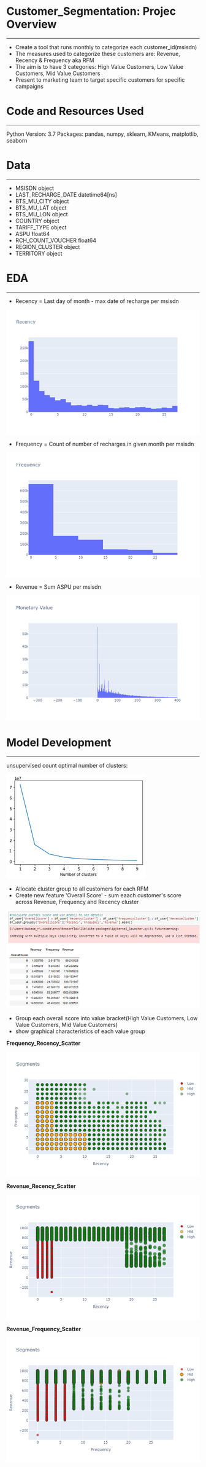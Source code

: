 # Customer_Segmentation: Projec Overview
---

- Create a tool that runs monthly to categorize each customer_id(msisdn)
- The measures used to categorize these customers are: Revenue, Recency & Frequency aka RFM
- The aim is to have 3 categories: High Value Customers, Low Value Customers, Mid Value Customers
- Present to marketing team to target specific customers for specific campaigns


# Code and Resources Used
---

Python Version: 3.7
Packages: pandas, numpy, sklearn, KMeans, matplotlib, seaborn

# Data
---
 -   MSISDN              object        
 -   LAST_RECHARGE_DATE  datetime64[ns]
 -   BTS_MU_CITY         object        
 -   BTS_MU_LAT          object        
 -   BTS_MU_LON          object        
 -   COUNTRY             object        
 -   TARIFF_TYPE         object        
 -   ASPU                float64       
 -   RCH_COUNT_VOUCHER   float64       
 -   REGION_CLUSTER      object        
 -  TERRITORY           object
 
 # EDA
 ---
 - Recency = Last day of month - max date of recharge per msisdn
 
 ![](Recency_hist.png)
 
 - Frequency = Count of number of recharges in given month per msisdn
 
 ![](Frequency_hist.png)
 
 - Revenue = Sum ASPU per msisdn 

![](Revenue_hist.png)

# Model Development
---

unsupervised count optimal number of clusters:

![](N_Clusters.png)

-  Allocate cluster group to all customers for each RFM
-  Create new feature 'Overall Score' - sum eaach customer's score across Revenue, Frequency and Recency cluster

![](Overall_score.png)

-  Group each overall score into value bracket(High Value Customers, Low Value Customers, Mid Value Customers)
-  show graphical characteristics of each value group

**Frequency_Recency_Scatter**

![](Frequency_Recency_Scatter.png)


**Revenue_Recency_Scatter**

![](Revenue_Recency_Scatter.png)


**Revenue_Frequency_Scatter**

![](Revenue_Frequency_Scatter.png)
